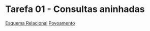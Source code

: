 # Tarefa 01 - Consultas aninhadas

[Esquema Relacional](https://github.com/israelsilva282/Projeto-e-Administracao-de-Banco-de-Dados/blob/main/tarefas/t01/tarefa01-create.sql)
[Povoamento](https://github.com/israelsilva282/Projeto-e-Administracao-de-Banco-de-Dados/blob/main/tarefas/t01/tarefa01-inserts.sql)
